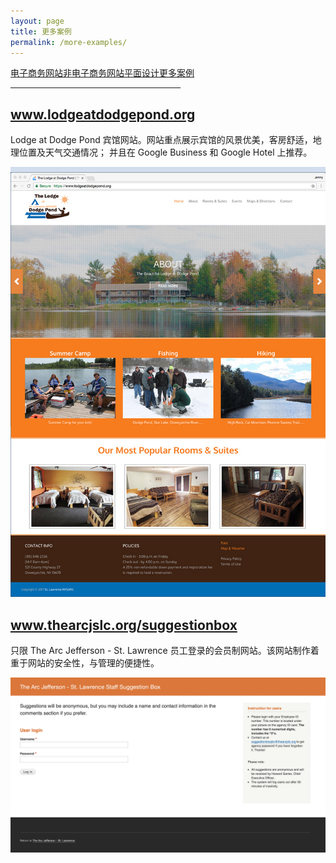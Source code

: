 ```yaml
---
layout: page
title: 更多案例
permalink: /more-examples/
---
```


<div class="submenuright">
   <p><a href="/ecommerce-website-examples/">电子商务网站</a><a href="/regular-website-examples/">非电子商务网站</a><a href="/graphic-design-examples/">平面设计</a><a href="/more-examples/">更多案例</a></p>
   <hr width="54%">
</div>

<div class="gridlayoutthird">
    <h2><a href="http://www.lodgeatdodgepond.org" target="_blank">www.lodgeatdodgepond.org</a></h2>
</div>

Lodge at Dodge Pond 宾馆网站。网站重点展示宾馆的风景优美，客房舒适，地理位置及天气交通情况； 并且在 Google Business 和 Google Hotel 上推荐。

[![Site Home](/images/ladpHome2.jpg "lodgeatdodgepond.org Home")](http://www.lodgeatdodgepond.org)

<div class="gridlayoutthird">
    <h2><a href="https://www.thearcjslc.org/suggestionbox" target="_blank">www.thearcjslc.org/suggestionbox</a></h2>
</div>

只限 The Arc Jefferson - St. Lawrence 员工登录的会员制网站。该网站制作着重于网站的安全性，与管理的便捷性。

[![Site Home](/images/suggestionboxHome.jpg "thearcjslc.org/suggestionbox Home")](https://www.thearcjslc.org/suggestionbox)
